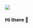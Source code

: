 

<img src="https://capsule-render.vercel.app/api?type=cylinder&color=gradient&height=120&section=header&text=WelCome&#128037;!&desc=to%20Young%20Eun%20Hub&fontSize=40&descSize=20&descAlignY=75&animation=fadeIn" />

### Hi there 👋

<!--
**lucia-son/lucia-son** is a ✨ _special_ ✨ repository because its `README.md` (this file) appears on your GitHub profile.

Here are some ideas to get you started:

- 🔭 I’m currently working on ...
- 🌱 I’m currently learning ...
- 👯 I’m looking to collaborate on ...
- 🤔 I’m looking for help with ...
- 💬 Ask me about ...
- 📫 How to reach me: ...
- 😄 Pronouns: ...
- ⚡ Fun fact: ...
-->
